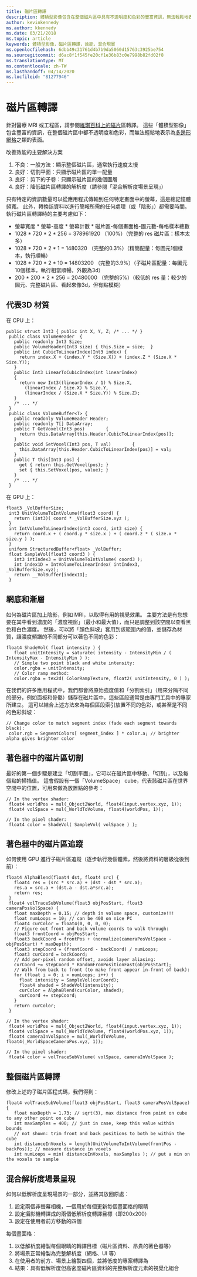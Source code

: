 ```yaml
---
title: 磁片區轉譯
description: 體積型影像包含在整個磁片區中具有不透明度和色彩的豐富資訊，無法輕鬆地表示為表面。 瞭解如何在 Windows Mixed Reality 中有效率地轉譯體積型影像。
author: kevinkennedy
ms.author: kkennedy
ms.date: 03/21/2018
ms.topic: article
keywords: 體積型影像，磁片區轉譯，效能，混合現實
ms.openlocfilehash: 6dbb49c31761d4b7b9da5060d15763c3925be754
ms.sourcegitcommit: d6ac8f1f545fe20cf1e36b83c0e7998b82fd02f8
ms.translationtype: MT
ms.contentlocale: zh-TW
ms.lasthandoff: 04/14/2020
ms.locfileid: "81277946"
---
```

# <a name="volume-rendering"></a>磁片區轉譯

針對醫療 MRI 或工程區，請參閱[維琪百科上的磁片](https://en.wikipedia.org/wiki/Volume_rendering)區轉譯。 這些「體積型影像」包含豐富的資訊，在整個磁片區中都不透明度和色彩，而無法輕鬆地表示為[多邊形網格](https://en.wikipedia.org/wiki/Polygon_mesh)之類的表面。

改善效能的主要解決方案
1. 不良：一般方法：顯示整個磁片區，通常執行速度太慢
2. 良好：切割平面：只顯示磁片區的單一配量
3. 良好：剪下的子卷：只顯示磁片區的幾個圖層
4. 良好：降低磁片區轉譯的解析度（請參閱「混合解析度場景呈現」）

只有特定的資訊數量可以從應用程式傳輸到任何特定畫面中的螢幕，這是總記憶體頻寬。 此外，轉換該資料以進行簡報所需的任何處理（或「陰影」）都需要時間。 執行磁片區轉譯時的主要考慮如下：
* 螢幕寬度 * 螢幕-高度 * 螢幕計數 * 磁片區-每個畫面格-圖元數-每格樣本總數
* 1028 * 720 * 2 * 256 = 378961920 （100%）（完整的 res 磁片區：樣本太多）
* 1028 * 720 * 2 * 1 = 1480320 （完整的0.3%）（精簡配量：每圖元1個樣本，執行順暢）
* 1028 * 720 * 2 * 10 = 14803200 （完整的3.9%）（子磁片區配量：每圖元10個樣本，執行相當順暢，外觀為3d）
* 200 * 200 * 2 * 256 = 20480000 （完整的5%）（較低的 res 量：較少的圖元、完整磁片區、看起來像3d，但有點模糊）

## <a name="representing-3d-textures"></a>代表3D 材質

在 CPU 上：

```
public struct Int3 { public int X, Y, Z; /* ... */ }
 public class VolumeHeader  {
   public readonly Int3 Size;
   public VolumeHeader(Int3 size) { this.Size = size;  }
   public int CubicToLinearIndex(Int3 index) {
     return index.X + (index.Y * (Size.X)) + (index.Z * (Size.X * Size.Y));
   }
   public Int3 LinearToCubicIndex(int linearIndex)
   {
     return new Int3((linearIndex / 1) % Size.X,
       (linearIndex / Size.X) % Size.Y,
       (linearIndex / (Size.X * Size.Y)) % Size.Z);
   }
   /* ... */
 }
 public class VolumeBuffer<T> {
   public readonly VolumeHeader Header;
   public readonly T[] DataArray;
   public T GetVoxel(Int3 pos)        {
     return this.DataArray[this.Header.CubicToLinearIndex(pos)];
   }
   public void SetVoxel(Int3 pos, T val)        {
     this.DataArray[this.Header.CubicToLinearIndex(pos)] = val;
   }
   public T this[Int3 pos] {
     get { return this.GetVoxel(pos); }
     set { this.SetVoxel(pos, value); }
   }
   /* ... */
 }
```

在 GPU 上：

```
float3 _VolBufferSize;
 int3 UnitVolumeToIntVolume(float3 coord) {
   return (int3)( coord * _VolBufferSize.xyz );
 }
 int IntVolumeToLinearIndex(int3 coord, int3 size) {
   return coord.x + ( coord.y * size.x ) + ( coord.z * ( size.x * size.y ) );
 }
 uniform StructuredBuffer<float> _VolBuffer;
 float SampleVol(float3 coord3 ) {
   int3 intIndex3 = UnitVolumeToIntVolume( coord3 );
   int index1D = IntVolumeToLinearIndex( intIndex3, _VolBufferSize.xyz);
   return __VolBuffer[index1D];
 }
```

## <a name="shading-and-gradients"></a>網底和漸層

如何為磁片區加上陰影，例如 MRI，以取得有用的視覺效果。 主要方法是有您想要在其中看到濃度的「濃度視窗」（最小和最大值），而只是調整到該空間以查看黑色和白色濃度。 然後，可以將「顏色斜坡」套用到該範圍內的值，並儲存為材質，讓濃度頻譜的不同部分可以著色不同的色彩：

```
float4 ShadeVol( float intensity ) {
   float unitIntensity = saturate( intensity - IntensityMin / ( IntensityMax - IntensityMin ) );
   // Simple two point black and white intensity:
   color.rgba = unitIntensity;
   // Color ramp method:
   color.rgba = tex2d( ColorRampTexture, float2( unitIntensity, 0 ) );
```

在我們的許多應用程式中，我們都會將原始強度值和「分割索引」（用來分隔不同的部分，例如面板和骨骼）儲存在磁片區中，這些區段通常是由專門工具中的專家所建立。 這可以結合上述方法來為每個區段索引放置不同的色彩，或甚至是不同的色彩斜坡：

```
// Change color to match segment index (fade each segment towards black):
 color.rgb = SegmentColors[ segment_index ] * color.a; // brighter alpha gives brighter color
```

## <a name="volume-slicing-in-a-shader"></a>著色器中的磁片區切割

最好的第一個步驟是建立「切割平面」，它可以在磁片區中移動、「切割」，以及每個點的掃描值。 這會假設有一個「VolumeSpace」 cube，代表該磁片區在世界空間中的位置，可用來做為放置點的參考：

```
// In the vertex shader:
 float4 worldPos = mul(_Object2World, float4(input.vertex.xyz, 1));
 float4 volSpace = mul(_WorldToVolume, float4(worldPos, 1));
```

```
// In the pixel shader:
 float4 color = ShadeVol( SampleVol( volSpace ) );
```

## <a name="volume-tracing-in-shaders"></a>著色器中的磁片區追蹤

如何使用 GPU 進行子磁片區追蹤（逐步執行幾個體素，然後將資料的層級從後到前）：

```
float4 AlphaBlend(float4 dst, float4 src) {
   float4 res = (src * src.a) + (dst - dst * src.a);
   res.a = src.a + (dst.a - dst.a*src.a);
   return res;
 }
 float4 volTraceSubVolume(float3 objPosStart, float3 cameraPosVolSpace) {
   float maxDepth = 0.15; // depth in volume space, customize!!!
   float numLoops = 10; // can be 400 on nice PC
   float4 curColor = float4(0, 0, 0, 0);
   // Figure out front and back volume coords to walk through:
   float3 frontCoord = objPosStart;
   float3 backCoord = frontPos + (normalize(cameraPosVolSpace - objPosStart) * maxDepth);
   float3 stepCoord = (frontCoord - backCoord) / numLoops;
   float3 curCoord = backCoord;
   // Add per-pixel random offset, avoids layer aliasing:
   curCoord += stepCoord * RandomFromPositionFast(objPosStart);
   // Walk from back to front (to make front appear in-front of back):
   for (float i = 0; i < numLoops; i++) {
     float intensity = SampleVol(curCoord);
     float4 shaded = ShadeVol(intensity);
     curColor = AlphaBlend(curColor, shaded);
     curCoord += stepCoord;
   }
   return curColor;
 }
```

```
// In the vertex shader:
 float4 worldPos = mul(_Object2World, float4(input.vertex.xyz, 1));
 float4 volSpace = mul(_WorldToVolume, float4(worldPos.xyz, 1));
 float4 cameraInVolSpace = mul(_WorldToVolume, float4(_WorldSpaceCameraPos.xyz, 1));
```

```
// In the pixel shader:
 float4 color = volTraceSubVolume( volSpace, cameraInVolSpace );
```

## <a name="whole-volume-rendering"></a>整個磁片區轉譯

修改上述的子磁片區程式碼，我們得到：

```
float4 volTraceSubVolume(float3 objPosStart, float3 cameraPosVolSpace) {
   float maxDepth = 1.73; // sqrt(3), max distance from point on cube to any other point on cube
   int maxSamples = 400; // just in case, keep this value within bounds
   // not shown: trim front and back positions to both be within the cube
   int distanceInVoxels = length(UnitVolumeToIntVolume(frontPos - backPos)); // measure distance in voxels
   int numLoops = min( distanceInVoxels, maxSamples ); // put a min on the voxels to sample
```

## <a name="mixed-resolution-scene-rendering"></a>混合解析度場景呈現

如何以低解析度呈現場景的一部分，並將其放回原處：
1. 設定兩個非螢幕相機，一個用於每個更新每個畫面格的眼睛
2. 設定攝影機轉譯成的兩個低解析度轉譯目標（即200x200）
3. 設定在使用者前方移動的四個

每個畫面格：
1. 以低解析度繪製每個眼睛的轉譯目標（磁片區資料、昂貴的著色器等）
2. 將場景正常繪製為完整解析度（網格、UI 等）
3. 在使用者的前方、場景上繪製四個，並將低度的專案轉譯為
4. 結果：具有低解析度但高密度磁片區資料的完整解析度元素的視覺化組合
